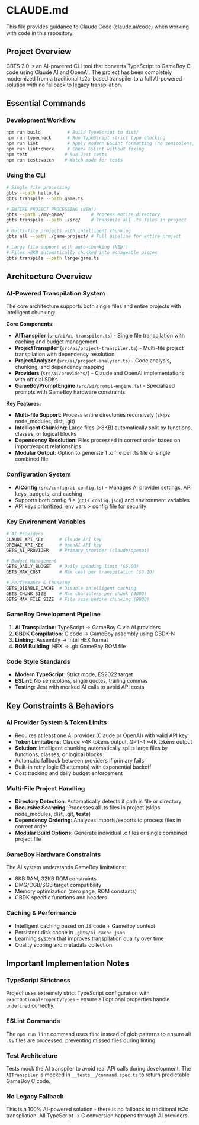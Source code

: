 # CLAUDE.md

This file provides guidance to Claude Code (claude.ai/code) when working with code in this repository.

## Project Overview

GBTS 2.0 is an AI-powered CLI tool that converts TypeScript to GameBoy C code using Claude AI and OpenAI. The project has been completely modernized from a traditional ts2c-based transpiler to a full AI-powered solution with no fallback to legacy transpilation.

## Essential Commands

### Development Workflow
```bash
npm run build          # Build TypeScript to dist/
npm run typecheck      # Run TypeScript strict type checking
npm run lint           # Apply modern ESLint formatting (no semicolons, single quotes)
npm run lint:check     # Check ESLint without fixing
npm test              # Run Jest tests
npm run test:watch    # Watch mode for tests
```

### Using the CLI
```bash
# Single file processing
gbts --path hello.ts
gbts transpile --path game.ts

# ENTIRE PROJECT PROCESSING (NEW!)
gbts --path ./my-game/          # Process entire directory
gbts transpile --path ./src/    # Transpile all .ts files in project

# Multi-file projects with intelligent chunking
gbts all --path ./game-project/ # Full pipeline for entire project

# Large file support with auto-chunking (NEW!)
# Files >8KB automatically chunked into manageable pieces
gbts transpile --path large-game.ts
```

## Architecture Overview

### AI-Powered Transpilation System
The core architecture supports both single files and entire projects with intelligent chunking:

**Core Components:**
- **AITranspiler** (`src/ai/ai-transpiler.ts`) - Single file transpilation with caching and budget management
- **ProjectTranspiler** (`src/ai/project-transpiler.ts`) - Multi-file project transpilation with dependency resolution
- **ProjectAnalyzer** (`src/ai/project-analyzer.ts`) - Code analysis, chunking, and dependency mapping
- **Providers** (`src/ai/providers/`) - Claude and OpenAI implementations with official SDKs
- **GameBoyPromptEngine** (`src/ai/prompt-engine.ts`) - Specialized prompts with GameBoy hardware constraints

**Key Features:**
- **Multi-file Support**: Process entire directories recursively (skips node_modules, dist, .git)
- **Intelligent Chunking**: Large files (>8KB) automatically split by functions, classes, or logical blocks
- **Dependency Resolution**: Files processed in correct order based on import/export relationships
- **Modular Output**: Option to generate 1 .c file per .ts file or single combined file

### Configuration System
- **AIConfig** (`src/config/ai-config.ts`) - Manages AI provider settings, API keys, budgets, and caching
- Supports both config file (`gbts.config.json`) and environment variables
- API keys prioritized: env vars > config file for security

### Key Environment Variables
```bash
# AI Providers
CLAUDE_API_KEY      # Claude API key
OPENAI_API_KEY      # OpenAI API key  
GBTS_AI_PROVIDER    # Primary provider (claude/openai)

# Budget Management
GBTS_DAILY_BUDGET   # Daily spending limit ($5.00)
GBTS_MAX_COST       # Max cost per transpilation ($0.10)

# Performance & Chunking
GBTS_DISABLE_CACHE  # Disable intelligent caching
GBTS_CHUNK_SIZE     # Max characters per chunk (4000)
GBTS_MAX_FILE_SIZE  # File size before chunking (8000)
```

### GameBoy Development Pipeline
1. **AI Transpilation**: TypeScript → GameBoy C via AI providers
2. **GBDK Compilation**: C code → GameBoy assembly using GBDK-N
3. **Linking**: Assembly → Intel HEX format  
4. **ROM Building**: HEX → .gb GameBoy ROM file

### Code Style Standards
- **Modern TypeScript**: Strict mode, ES2022 target
- **ESLint**: No semicolons, single quotes, trailing commas
- **Testing**: Jest with mocked AI calls to avoid API costs

## Key Constraints & Behaviors

### AI Provider System & Token Limits
- Requires at least one AI provider (Claude or OpenAI) with valid API key
- **Token Limitations**: Claude ~4K tokens output, GPT-4 ~4K tokens output
- **Solution**: Intelligent chunking automatically splits large files by functions, classes, or logical blocks
- Automatic fallback between providers if primary fails
- Built-in retry logic (3 attempts) with exponential backoff
- Cost tracking and daily budget enforcement

### Multi-File Project Handling
- **Directory Detection**: Automatically detects if path is file or directory
- **Recursive Scanning**: Processes all .ts files in project (skips node_modules, dist, .git, __tests__)
- **Dependency Ordering**: Analyzes imports/exports to process files in correct order
- **Modular Build Options**: Generate individual .c files or single combined project file

### GameBoy Hardware Constraints  
The AI system understands GameBoy limitations:
- 8KB RAM, 32KB ROM constraints
- DMG/CGB/SGB target compatibility
- Memory optimization (zero page, ROM constants)
- GBDK-specific functions and headers

### Caching & Performance
- Intelligent caching based on JS code + GameBoy context
- Persistent disk cache in `.gbts/ai-cache.json`  
- Learning system that improves transpilation quality over time
- Quality scoring and metadata collection

## Important Implementation Notes

### TypeScript Strictness
Project uses extremely strict TypeScript configuration with `exactOptionalPropertyTypes` - ensure all optional properties handle `undefined` correctly.

### ESLint Commands
The `npm run lint` command uses `find` instead of glob patterns to ensure all `.ts` files are processed, preventing missed files during linting.

### Test Architecture  
Tests mock the AI transpiler to avoid real API calls during development. The `AITranspiler` is mocked in `__tests__/command.spec.ts` to return predictable GameBoy C code.

### No Legacy Fallback
This is a 100% AI-powered solution - there is no fallback to traditional ts2c transpilation. All TypeScript → C conversion happens through AI providers.